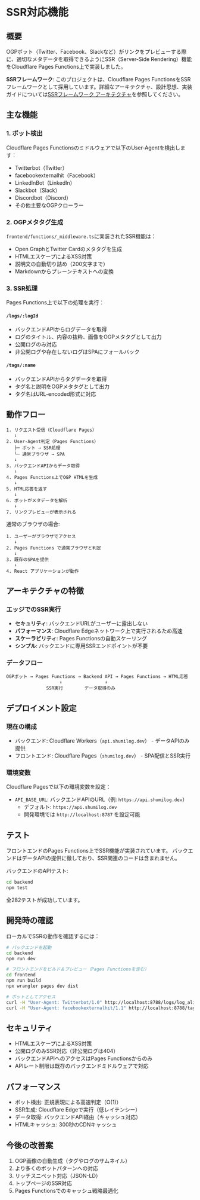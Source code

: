 # SSR対応機能

## 概要

OGPボット（Twitter、Facebook、Slackなど）がリンクをプレビューする際に、適切なメタデータを取得できるようにSSR（Server-Side Rendering）機能をCloudflare Pages Functions上で実装しました。

**SSRフレームワーク**: このプロジェクトは、Cloudflare Pages FunctionsをSSRフレームワークとして採用しています。詳細なアーキテクチャ、設計思想、実装ガイドについては[SSRフレームワーク アーキテクチャ](./ssr-framework.md)を参照してください。

## 主な機能

### 1. ボット検出

Cloudflare Pages Functionsのミドルウェアで以下のUser-Agentを検出します：

- Twitterbot（Twitter）
- facebookexternalhit（Facebook）
- LinkedInBot（LinkedIn）
- Slackbot（Slack）
- Discordbot（Discord）
- その他主要なOGPクローラー

### 2. OGPメタタグ生成

`frontend/functions/_middleware.ts`に実装されたSSR機能は：

- Open GraphとTwitter Cardのメタタグを生成
- HTMLエスケープによるXSS対策
- 説明文の自動切り詰め（200文字まで）
- Markdownからプレーンテキストへの変換

### 3. SSR処理

Pages Functions上で以下の処理を実行：

#### `/logs/:logId`
- バックエンドAPIからログデータを取得
- ログのタイトル、内容の抜粋、画像をOGPメタタグとして出力
- 公開ログのみ対応
- 非公開ログや存在しないログはSPAにフォールバック

#### `/tags/:name`
- バックエンドAPIからタグデータを取得
- タグ名と説明をOGPメタタグとして出力
- タグ名はURL-encoded形式に対応

## 動作フロー

```
1. リクエスト受信（Cloudflare Pages）
   ↓
2. User-Agent判定（Pages Functions）
   ├─ ボット → SSR処理
   └─ 通常ブラウザ → SPA
   ↓
3. バックエンドAPIからデータ取得
   ↓
4. Pages Functions上でOGP HTMLを生成
   ↓
5. HTML応答を返す
   ↓
6. ボットがメタデータを解析
   ↓
7. リンクプレビューが表示される
```

通常のブラウザの場合:
```
1. ユーザーがブラウザでアクセス
   ↓
2. Pages Functions で通常ブラウザと判定
   ↓
3. 既存のSPAを提供
   ↓
4. React アプリケーションが動作
```

## アーキテクチャの特徴

### エッジでのSSR実行

- **セキュリティ**: バックエンドURLがユーザーに露出しない
- **パフォーマンス**: Cloudflare Edgeネットワーク上で実行されるため高速
- **スケーラビリティ**: Pages Functionsの自動スケーリング
- **シンプル**: バックエンドに専用SSRエンドポイントが不要

### データフロー

```
OGPボット → Pages Functions → Backend API → Pages Functions → HTML応答
                    ↓                ↓
               SSR実行        データ取得のみ
```

## デプロイメント設定

### 現在の構成

- バックエンド: Cloudflare Workers（`api.shumilog.dev`） - データAPIのみ提供
- フロントエンド: Cloudflare Pages（`shumilog.dev`） - SPA配信とSSR実行

### 環境変数

Cloudflare Pagesで以下の環境変数を設定：

- `API_BASE_URL`: バックエンドAPIのURL（例: `https://api.shumilog.dev`）
  - デフォルト: `https://api.shumilog.dev`
  - 開発環境では `http://localhost:8787` を設定可能

## テスト

フロントエンドのPages Functions上でSSR機能が実装されています。
バックエンドはデータAPIの提供に徹しており、SSR関連のコードは含まれません。

バックエンドのAPIテスト:

```bash
cd backend
npm test
```

全282テストが成功しています。

## 開発時の確認

ローカルでSSRの動作を確認するには：

```bash
# バックエンドを起動
cd backend
npm run dev

# フロントエンドをビルド＆プレビュー（Pages Functionsを含む）
cd frontend
npm run build
npx wrangler pages dev dist

# ボットとしてアクセス
curl -H "User-Agent: Twitterbot/1.0" http://localhost:8788/logs/log_alice_1
curl -H "User-Agent: facebookexternalhit/1.1" http://localhost:8788/tags/TestTag
```

## セキュリティ

- HTMLエスケープによるXSS対策
- 公開ログのみSSR対応（非公開ログは404）
- バックエンドAPIへのアクセスはPages Functionsからのみ
- APIレート制限は既存のバックエンドミドルウェアで対応

## パフォーマンス

- ボット検出: 正規表現による高速判定（O(1)）
- SSR生成: Cloudflare Edgeで実行（低レイテンシー）
- データ取得: バックエンドAPI経由（キャッシュ対応）
- HTMLキャッシュ: 300秒のCDNキャッシュ

## 今後の改善案

1. OGP画像の自動生成（タグやログのサムネイル）
2. より多くのボットパターンへの対応
3. リッチスニペット対応（JSON-LD）
4. トップページのSSR対応
5. Pages Functionsでのキャッシュ戦略最適化
